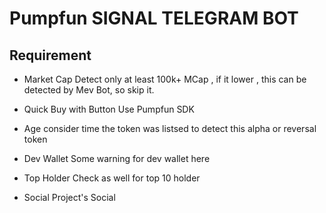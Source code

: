 # Pumpfun SIGNAL TELEGRAM BOT

## Requirement

- Market Cap
Detect only at least 100k+ MCap , if it lower , this can be detected by Mev Bot, so skip it.

- Quick Buy with Button
Use Pumpfun SDK

- Age
consider time the token was listsed to detect this alpha or reversal token

- Dev Wallet
Some warning for dev wallet here

- Top Holder
Check as well for top 10 holder

- Social
Project's Social